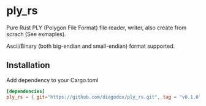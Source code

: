 # ply_rs

Pure Rust PLY (Polygon File Format) file reader, writer, also create from scrach (See exmaples).

Ascii/Binary (both big-endian and small-endian) format supported.

## Installation

Add dependency to your Cargo.toml

```toml
[dependencies]
ply_rs = { git="https://github.com/diegodox/ply_rs.git", tag = "v0.1.0" }
```

